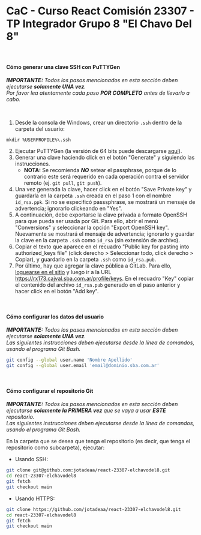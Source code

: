 # **CaC - Curso React Comisión 23307 - TP Integrador Grupo 8 "El Chavo Del 8"**

&nbsp;

#### **Cómo generar una clave SSH con PuTTYGen**
_**IMPORTANTE:** Todos los pasos mencionados en esta sección deben ejecutarse **solamente UNA vez**._  
_Por favor lea atentamente cada paso **POR COMPLETO** antes de llevarlo a cabo._

&nbsp;

1. Desde la consola de Windows, crear un directorio `.ssh` dentro de la carpeta del usuario:
```console
mkdir %USERPROFILE%\.ssh
```

2. Ejecutar PuTTYGen (la versión de 64 bits puede descargarse [aquí](https://the.earth.li/~sgtatham/putty/latest/w64/puttygen.exe)).
3. Generar una clave haciendo click en el botón "Generate" y siguiendo las instrucciones.
    * **NOTA:** Se recomienda **_NO_** setear el passphrase, porque de lo contrario este será requerido en cada operación contra el servidor remoto (ej. `git pull`, `git push`).
4. Una vez generada la clave, hacer click en el botón "Save Private key" y guardarla en la carpeta `.ssh` creada en el paso 1 con el nombre `id_rsa.ppk`. Si no se especificó passsphrase, se mostrará un mensaje de advertencia; ignorarlo clickeando en "Yes".
5. A continuación, debe exportarse la clave privada a formato OpenSSH para que pueda ser usada por Git. Para ello, abrir el menú "Conversions" y seleccionar la opción "Export OpenSSH key". Nuevamente se mostrará el mensaje de advertencia; ignorarlo y guardar la clave en la carpeta `.ssh` como `id_rsa` (sin extensión de archivo).
6. Copiar el texto que aparece en el recuadro "Public key for pasting into authorized_keys file" (click derecho > Seleccionar todo, click derecho > Copiar), y guardarlo en la carpeta `.ssh` como `id_rsa.pub`.
7. Por último, hay que agregar la clave pública a GitLab. Para ello, [loguearse en el sitio](https://rx173.cajval.sba.com.ar/users/sign_in) y luego ir a la URL <https://rx173.cajval.sba.com.ar/profile/keys>. En el recuadro "Key" copiar el contenido del archivo `id_rsa.pub` generado en el paso anterior y hacer click en el botón "Add key".

&nbsp;

#### **Cómo configurar los datos del usuario**
_**IMPORTANTE:** Todos los pasos mencionados en esta sección deben ejecutarse **solamente UNA vez**._  
_Las siguientes instrucciones deben ejecutarse desde la línea de comandos, usando el programa Git Bash._

```bash
git config --global user.name 'Nombre Apellido'
git config --global user.email 'email@dominio.sba.com.ar'
```

&nbsp;

#### **Cómo configurar el repositorio Git**
_**IMPORTANTE:** Todos los pasos mencionados en esta sección deben ejecutarse **solamente la PRIMERA vez** que se vaya a usar **ESTE** repositorio._  
_Las siguientes instrucciones deben ejecutarse desde la línea de comandos, usando el programa Git Bash._

En la carpeta que se desea que tenga el repositorio (es decir, que tenga el repositorio como subcarpeta), ejecutar:

* Usando SSH:
```bash
git clone git@github.com:jotadeaa/react-23307-elchavodel8.git
cd react-23307-elchavodel8
git fetch
git checkout main
```

* Usando HTTPS:
```bash
git clone https://github.com/jotadeaa/react-23307-elchavodel8.git
cd react-23307-elchavodel8
git fetch
git checkout main
```

